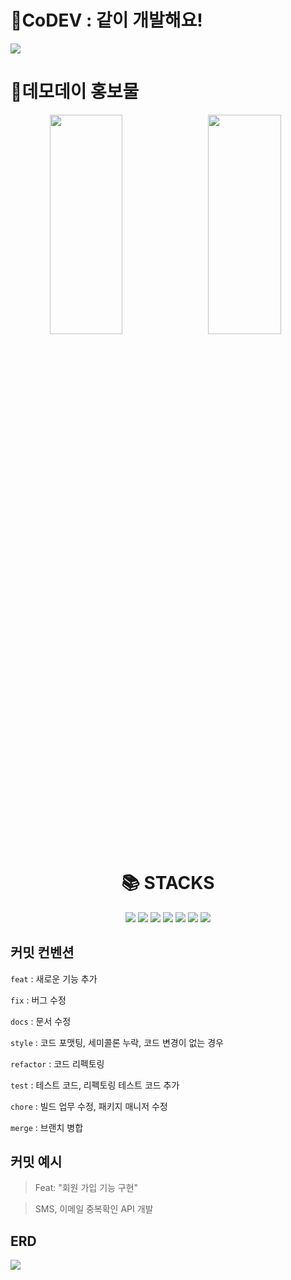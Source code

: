 <div>
    <h1>🍏CoDEV : 같이 개발해요! </h1>
</div>



<img src="https://user-images.githubusercontent.com/74559561/224093141-d2d18077-c755-431b-8fbd-3a811b961d9d.jpg" />
<div>
    <h1>🍏데모데이 홍보물 </h1>
</div>
<div align="center">
    <img align="left" width="48%" height="30%" src="https://user-images.githubusercontent.com/74559561/224093625-e4d96e63-c254-4e18-aaab-c7720c5e7712.jpg" />
    <img  width="48%" height="30%" src="https://user-images.githubusercontent.com/74559561/224093674-139e119f-4298-4c31-91fa-5979a247b5ac.jpg" />
</div>

<div align=center><h1>📚 STACKS</h1></div>

<div align=center> 
  <img src="https://img.shields.io/badge/java-f26363?style=for-the-badge&logo=java&logoColor=white"/> 
  <img src="https://img.shields.io/badge/spring-87B8361?style=for-the-badge&logo=spring&logoColor=white"/>
  <img src="https://img.shields.io/badge/mysql-4479A1?style=for-the-badge&logo=mysql&logoColor=white"/>
  <img src="https://img.shields.io/badge/mybatis-5e5a5a?style=for-the-badge&logo=mybatis&logoColor=white"/>
  <img src="https://img.shields.io/badge/mongoDB-47A248?style=for-the-badge&logo=MongoDB&logoColor=white"/>
  <img src="https://img.shields.io/badge/kotlin-27A351?style=for-the-badge&logo=kotlin&logoColor=white"/>
  <img src="https://img.shields.io/badge/stomp-875DD2?style=for-the-badge&logo=stomp&logoColor=white"/>
</div>


## 커밋 컨벤션
`feat` : 새로운 기능 추가

`fix` : 버그 수정

`docs` : 문서 수정

`style` : 코드 포맷팅, 세미콜론 누락, 코드 변경이 없는 경우

`refactor` : 코드 리펙토링

`test` : 테스트 코드, 리펙토링 테스트 코드 추가

`chore` : 빌드 업무 수정, 패키지 매니저 수정

`merge` : 브랜치 병합


## 커밋 예시
> Feat: "회원 가입 기능 구현"

> SMS, 이메일 중복확인 API 개발


## ERD
<img src="https://user-images.githubusercontent.com/74559561/211275902-1aa6a493-574c-4974-b08a-5beda41eade7.png" />

